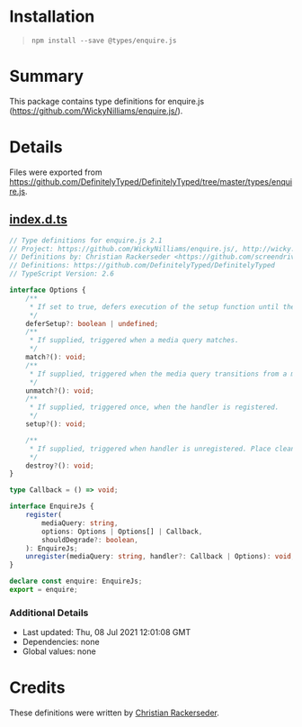 # Installation
> `npm install --save @types/enquire.js`

# Summary
This package contains type definitions for enquire.js (https://github.com/WickyNilliams/enquire.js/).

# Details
Files were exported from https://github.com/DefinitelyTyped/DefinitelyTyped/tree/master/types/enquire.js.
## [index.d.ts](https://github.com/DefinitelyTyped/DefinitelyTyped/tree/master/types/enquire.js/index.d.ts)
````ts
// Type definitions for enquire.js 2.1
// Project: https://github.com/WickyNilliams/enquire.js/, http://wicky.nillia.ms/enquire.js
// Definitions by: Christian Rackerseder <https://github.com/screendriver>
// Definitions: https://github.com/DefinitelyTyped/DefinitelyTyped
// TypeScript Version: 2.6

interface Options {
    /**
     * If set to true, defers execution of the setup function until the first time the media query is matched
     */
    deferSetup?: boolean | undefined;
    /**
     * If supplied, triggered when a media query matches.
     */
    match?(): void;
    /**
     * If supplied, triggered when the media query transitions from a matched state to an unmatched state.
     */
    unmatch?(): void;
    /**
     * If supplied, triggered once, when the handler is registered.
     */
    setup?(): void;

    /**
     * If supplied, triggered when handler is unregistered. Place cleanup code here
     */
    destroy?(): void;
}

type Callback = () => void;

interface EnquireJs {
    register(
        mediaQuery: string,
        options: Options | Options[] | Callback,
        shouldDegrade?: boolean,
    ): EnquireJs;
    unregister(mediaQuery: string, handler?: Callback | Options): void;
}

declare const enquire: EnquireJs;
export = enquire;

````

### Additional Details
 * Last updated: Thu, 08 Jul 2021 12:01:08 GMT
 * Dependencies: none
 * Global values: none

# Credits
These definitions were written by [Christian Rackerseder](https://github.com/screendriver).
